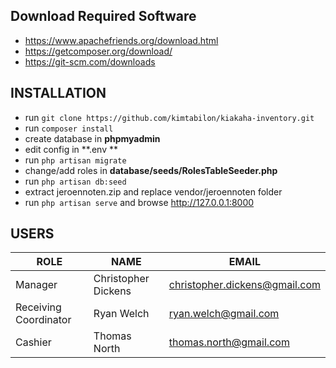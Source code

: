## Download Required Software

- <https://www.apachefriends.org/download.html>
- <https://getcomposer.org/download/>
- <https://git-scm.com/downloads>

## INSTALLATION

- run `git clone https://github.com/kimtabilon/kiakaha-inventory.git`
- run `composer install`
- create database in **phpmyadmin**
- edit config in **.env **
- run `php artisan migrate`
- change/add roles in **database/seeds/RolesTableSeeder.php**
- run `php artisan db:seed`
- extract jeroennoten.zip and replace vendor/jeroennoten folder 
- run `php artisan serve` and browse <http://127.0.0.1:8000>

## USERS

| ROLE | NAME | EMAIL |
| --- | --- | --- |
| Manager | Christopher	Dickens | christopher.dickens@gmail.com |
| Receiving Coordinator | Ryan	Welch | ryan.welch@gmail.com |
| Cashier | Thomas	North | thomas.north@gmail.com |
